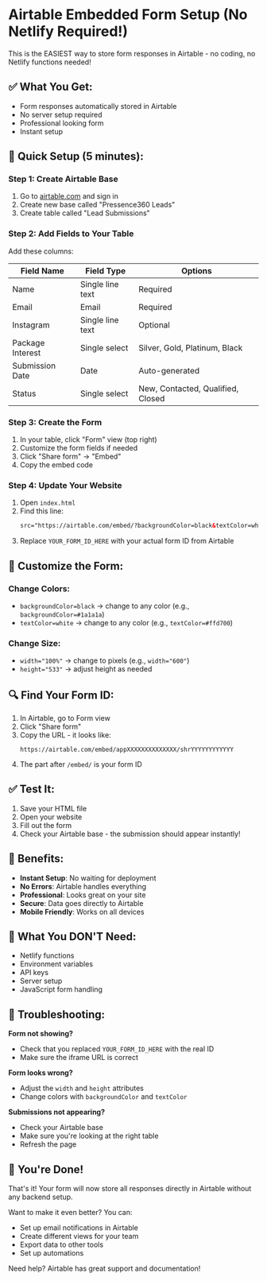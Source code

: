 # Airtable Embedded Form Setup (No Netlify Required!)

This is the EASIEST way to store form responses in Airtable - no coding, no Netlify functions needed!

## ✅ What You Get:
- Form responses automatically stored in Airtable
- No server setup required
- Professional looking form
- Instant setup

## 🚀 Quick Setup (5 minutes):

### Step 1: Create Airtable Base
1. Go to [airtable.com](https://airtable.com) and sign in
2. Create new base called "Pressence360 Leads"
3. Create table called "Lead Submissions"

### Step 2: Add Fields to Your Table
Add these columns:

| Field Name | Field Type | Options |
|------------|------------|---------|
| Name | Single line text | Required |
| Email | Email | Required |
| Instagram | Single line text | Optional |
| Package Interest | Single select | Silver, Gold, Platinum, Black |
| Submission Date | Date | Auto-generated |
| Status | Single select | New, Contacted, Qualified, Closed |

### Step 3: Create the Form
1. In your table, click "Form" view (top right)
2. Customize the form fields if needed
3. Click "Share form" → "Embed"
4. Copy the embed code

### Step 4: Update Your Website
1. Open `index.html`
2. Find this line:
   ```html
   src="https://airtable.com/embed/?backgroundColor=black&textColor=white"
   ```
3. Replace `YOUR_FORM_ID_HERE` with your actual form ID from Airtable

## 🎨 Customize the Form:

### Change Colors:
- `backgroundColor=black` → change to any color (e.g., `backgroundColor=#1a1a1a`)
- `textColor=white` → change to any color (e.g., `textColor=#ffd700`)

### Change Size:
- `width="100%"` → change to pixels (e.g., `width="600"`)
- `height="533"` → adjust height as needed

## 🔍 Find Your Form ID:

1. In Airtable, go to Form view
2. Click "Share form"
3. Copy the URL - it looks like:
   ```
   https://airtable.com/embed/appXXXXXXXXXXXXXX/shrYYYYYYYYYYYY
   ```
4. The part after `/embed/` is your form ID

## ✅ Test It:

1. Save your HTML file
2. Open your website
3. Fill out the form
4. Check your Airtable base - the submission should appear instantly!

## 🎯 Benefits:

- **Instant Setup**: No waiting for deployment
- **No Errors**: Airtable handles everything
- **Professional**: Looks great on your site
- **Secure**: Data goes directly to Airtable
- **Mobile Friendly**: Works on all devices

## 🚫 What You DON'T Need:

- Netlify functions
- Environment variables
- API keys
- Server setup
- JavaScript form handling

## 🔧 Troubleshooting:

**Form not showing?**
- Check that you replaced `YOUR_FORM_ID_HERE` with the real ID
- Make sure the iframe URL is correct

**Form looks wrong?**
- Adjust the `width` and `height` attributes
- Change colors with `backgroundColor` and `textColor`

**Submissions not appearing?**
- Check your Airtable base
- Make sure you're looking at the right table
- Refresh the page

## 🎉 You're Done!

That's it! Your form will now store all responses directly in Airtable without any backend setup.

Want to make it even better? You can:
- Set up email notifications in Airtable
- Create different views for your team
- Export data to other tools
- Set up automations

Need help? Airtable has great support and documentation!
